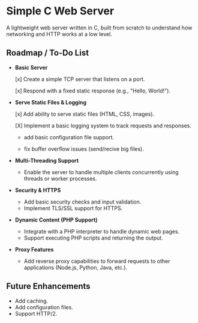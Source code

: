 # Simple C Web Server

A lightweight web server written in C, built from scratch to understand how networking and HTTP works at a low level.

## Roadmap / To-Do List

- **Basic Server**

   [x] Create a simple TCP server that listens on a port.
   
   [x] Respond with a fixed static response (e.g., "Hello, World!").

- **Serve Static Files & Logging**

   [x] Add ability to serve static files (HTML, CSS, images).
   
   [X] Implement a basic logging system to track requests and responses.
     
   * add basic configuration file support.

   * fix buffer overflow issues (send/recive big files).

- **Multi-Threading Support**

   * Enable the server to handle multiple clients concurrently using threads or worker processes.

- **Security & HTTPS**

   * Add basic security checks and input validation.
   * Implement TLS/SSL support for HTTPS.


- **Dynamic Content (PHP Support)**

   * Integrate with a PHP interpreter to handle dynamic web pages.
   * Support executing PHP scripts and returning the output.

- **Proxy Features**

   * Add reverse proxy capabilities to forward requests to other applications (Node.js, Python, Java, etc.).

## Future Enhancements

* Add caching.
* Add configuration files.
* Support HTTP/2.
